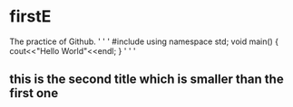 # firstE
The practice of Github.
' ' '
#include<iostream>
using namespace std;
void main()
{
   cout<<"Hello World"<<endl;
}
' ' '



## this is the second title which is smaller than the first one
